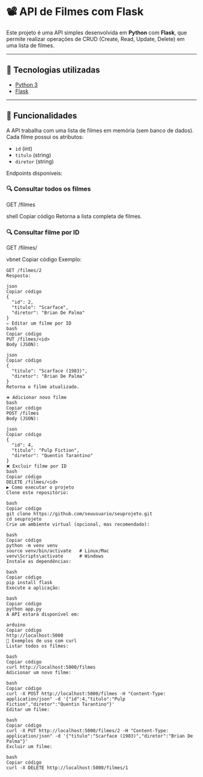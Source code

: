 # 📽️ API de Filmes com Flask

Este projeto é uma API simples desenvolvida em **Python** com **Flask**, que permite realizar operações de CRUD (Create, Read, Update, Delete) em uma lista de filmes.

---

## 🚀 Tecnologias utilizadas
- [Python 3](https://www.python.org/)
- [Flask](https://flask.palletsprojects.com/)

---

## 📌 Funcionalidades
A API trabalha com uma lista de filmes em memória (sem banco de dados).  
Cada filme possui os atributos:
- `id` (int)
- `titulo` (string)
- `diretor` (string)

Endpoints disponíveis:

### 🔍 Consultar todos os filmes
GET /filmes

shell
Copiar código
Retorna a lista completa de filmes.

### 🔍 Consultar filme por ID
GET /filmes/<id>

vbnet
Copiar código
Exemplo:
```http
GET /filmes/2
Resposta:

json
Copiar código
{
  "id": 2,
  "titulo": "Scarface",
  "diretor": "Brian De Palma"
}
✏️ Editar um filme por ID
bash
Copiar código
PUT /filmes/<id>
Body (JSON):

json
Copiar código
{
  "titulo": "Scarface (1983)",
  "diretor": "Brian De Palma"
}
Retorna o filme atualizado.

➕ Adicionar novo filme
bash
Copiar código
POST /filmes
Body (JSON):

json
Copiar código
{
  "id": 4,
  "titulo": "Pulp Fiction",
  "diretor": "Quentin Tarantino"
}
❌ Excluir filme por ID
bash
Copiar código
DELETE /filmes/<id>
▶️ Como executar o projeto
Clone este repositório:

bash
Copiar código
git clone https://github.com/seuusuario/seuprojeto.git
cd seuprojeto
Crie um ambiente virtual (opcional, mas recomendado):

bash
Copiar código
python -m venv venv
source venv/bin/activate   # Linux/Mac
venv\Scripts\activate      # Windows
Instale as dependências:

bash
Copiar código
pip install flask
Execute a aplicação:

bash
Copiar código
python app.py
A API estará disponível em:

arduino
Copiar código
http://localhost:5000
📖 Exemplos de uso com curl
Listar todos os filmes:

bash
Copiar código
curl http://localhost:5000/filmes
Adicionar um novo filme:

bash
Copiar código
curl -X POST http://localhost:5000/filmes -H "Content-Type: application/json" -d '{"id":4,"titulo":"Pulp Fiction","diretor":"Quentin Tarantino"}'
Editar um filme:

bash
Copiar código
curl -X PUT http://localhost:5000/filmes/2 -H "Content-Type: application/json" -d '{"titulo":"Scarface (1983)","diretor":"Brian De Palma"}'
Excluir um filme:

bash
Copiar código
curl -X DELETE http://localhost:5000/filmes/1
